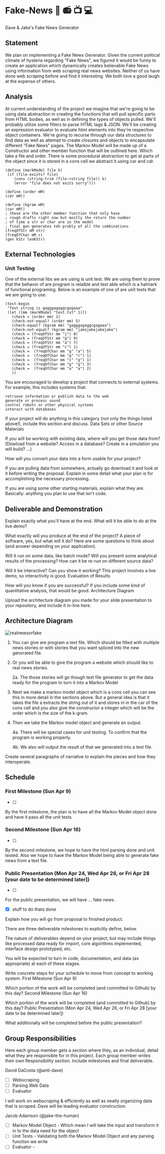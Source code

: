 # Fake-News :newspaper: :radio: :tv: :computer: 
Dave &amp; Jake's Fake News Generator 
## Statement

   We plan on implementing a Fake News Generator. Given the current political climate of hysteria regarding "Fake News", we figured it would be funny to create an application which dynamically creates believable Fake News using information from web scraping real news websites. Neither of us have done web scraping before and find it interesting. We both love a good laugh at the expense of others. 

## Analysis

   At current understanding of the project we imagine that we're going to be using data abstraction in creating the functions that will pull specific parts from HTML bodies, as well as in defining the types of objects pulled. We'll probably utilize some filters to parse HTML tags & JSON. We'll be creating an expression evaluator to evaluate html elements into they're respective object containers. We're going to recurse through our data structures to find data as well as attempt to create closures and objects to encapsulate different "Fake News" pages. 
   The Markov Model will be made up of a Constructor and other member function that will be outlined here. Which take a file and order. There is some procedural abstraction to get at parts of the object since it is stored in a cons cell we abstract it using car and cdr.
   ```racket
(define (markModel file k)
    (if (file-exists? file)
       (cons (string-trim (file->string file)) k)
       (error "file does not exits sorry")))
         
 (define (order mM)
   (cdr mM))

(define (kgram mM)
  (car mM))
  ; these are the other member function that only have 
  ; rough drafts right now but mostly the return the number
  ; of time a str or char are in the model
  ; final gen generates teh probly of all the combinations
(freqOfStr mM str)
(freqOfChar mM c)
(gen kStr lenKStr)
   ```
   
    
## External Technologies

### Unit Testing
One of the external libs we are using is unit test. We are using them to prove that the behavor of are program is relaible and test able which is a halmark of functional programing. Below is an example of one of are unit tests that we are going to use.
```racket
(test-begin
 "Test string is gagggagaggcgagaaa"
 (let ([mm (markModel "test.txt" 1)])
   (check = (order mm) 1)
   (check-not-equal? (order mm) 5)
   (check-equal? (kgram mm) "gagggagaggcgagaaa")
   (check-not-equal? (kgram mm) "jakejakejakejake")
   (check = (freqOfStr mm "j") 0)
   (check = (freqOfStr mm "g") 9)
   (check = (freqOfStr mm "a") 7)
   (check = (freqOfStr mm "c") 1)
   (check =  (freqOfChar mm "g" "a") 5)
   (check =  (freqOfChar mm "g" "c") 1)
   (check =  (freqOfChar mm "c" "g") 1)
   (check =  (freqOfChar mm "g" "g") 3)
   (check =  (freqOfChar mm "a" "a") 2)
   ))
   ```


You are encouraged to develop a project that connects to external systems. For example, this includes systems that:

    retrieve information or publish data to the web
    generate or process sound
    control robots or other physical systems
    interact with databases

If your project will do anything in this category (not only the things listed above!), include this section and discuss.
Data Sets or other Source Materials

If you will be working with existing data, where will you get those data from? (Dowload from a website? Access in a database? Create in a simulation you will build? ...)

How will you convert your data into a form usable for your project?

If you are pulling data from somewhere, actually go download it and look at it before writing the proposal. Explain in some detail what your plan is for accomplishing the necessary processing.

If you are using some other starting materials, explain what they are. Basically: anything you plan to use that isn't code.





## Deliverable and Demonstration

Explain exactly what you'll have at the end. What will it be able to do at the live demo?

What exactly will you produce at the end of the project? A piece of software, yes, but what will it do? Here are some questions to think about (and answer depending on your application).

Will it run on some data, like batch mode? Will you present some analytical results of the processing? How can it be re-run on different source data?

Will it be interactive? Can you show it working? This project involves a live demo, so interactivity is good.
Evaluation of Results

How will you know if you are successful? If you include some kind of quantitative analysis, that would be good.
Architecture Diagram

Upload the architecture diagram you made for your slide presentation to your repository, and include it in-line here.
## Architecture Diagram
![realnewsorfake](/realnewsorfake.png?raw=true "FAKE NEWS")

1. You can give are program a text file. Which should be filled with multiple news stories or with stories that you want spliced into the new genorated file.
2. Or you will be able to give the program a website which should like to real news stories.

   2a. The those stories will go though text file generator to get the data ready for the program to turn it into a Markov Model

3. Next we make a markov model object which is a cons cell you can see this in more detail in the sections above. But a general idea is that it takes the file a extracts the string out of it and stores in in the car of the cons cell and you also give the constructor a integer which will be the order which is the size of the k-gram.
4. Then we take the Markov model object and generate an output.
  
   4a. There will be special cases for unit testing. To confirm that the program is working properly.
   
   4b. We also will output the result of that we generated into a text file.

Create several paragraphs of narrative to explain the pieces and how they interoperate.


## Schedule

### First Milestone (Sun Apr 9) 
- [ ]
By the first milestone, the plan is to have all the Markov Model object done and have it pass all the unit tests.

### Second Milestone (Sun Apr 16)
- [ ]
By the second milestone, we hope to have the html parsing done and unit tested. Also we hope to have the Markov Model being able to generate fake news from a text file.

### Public Presentation (Mon Apr 24, Wed Apr 26, or Fri Apr 28 [your date to be determined later])
- [ ]
For the public presentation, we will have ... fake news.


- [x] stuff to do thats done

Explain how you will go from proposal to finished product.

There are three deliverable milestones to explicitly define, below.

The nature of deliverables depend on your project, but may include things like processed data ready for import, core algorithms implemented, interface design prototyped, etc.

You will be expected to turn in code, documentation, and data (as appropriate) at each of these stages.

Write concrete steps for your schedule to move from concept to working system.
First Milestone (Sun Apr 9)

Which portion of the work will be completed (and committed to Github) by this day?
Second Milestone (Sun Apr 16)

Which portion of the work will be completed (and committed to Github) by this day?
Public Presentation (Mon Apr 24, Wed Apr 26, or Fri Apr 28 [your date to be determined later])

What additionally will be completed before the public presentation?

## Group Responsibilities

Here each group member gets a section where they, as an individual, detail what they are responsible for in this project. Each group member writes their own Responsibility section. 
Include milestones and final deliverable.


David DaCosta (@anti-dave)

- [ ] Webscraping
- [ ] Parsing Web Data
- [ ] Evaluator

I will work on webscraping & efficiently as well as neatly organizing data that is scraped. Dave will be leading evaluator construction. 

Jacob Adamson (@jake-the-human)

- [ ] Markov Model Object
      - Which mean I will take the input and transform it in to the data need for the object
- [ ] Unit Tests
      - Validating both the Markov Model Object and any parsing function we write
- [ ] Evaluator
      -
<!-- Links -->
[schedule]: https://github.com/oplS17projects/FP-Schedule
[markdown]: https://help.github.com/articles/markdown-basics/
